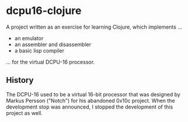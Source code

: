 # dcpu16-clojure

A project written as an exercise for learning Clojure, which implements ...

* an emulator 
* an assembler and disassembler
* a basic lisp compiler

... for the virtual DCPU-16 processor.

## History

The DCPU-16 used to be a virtual 16-bit processor that was designed by Markus Persson ("Notch")
for his abandoned 0x10c project.
When the development stop was announced, I stopped the development of this project as well.
